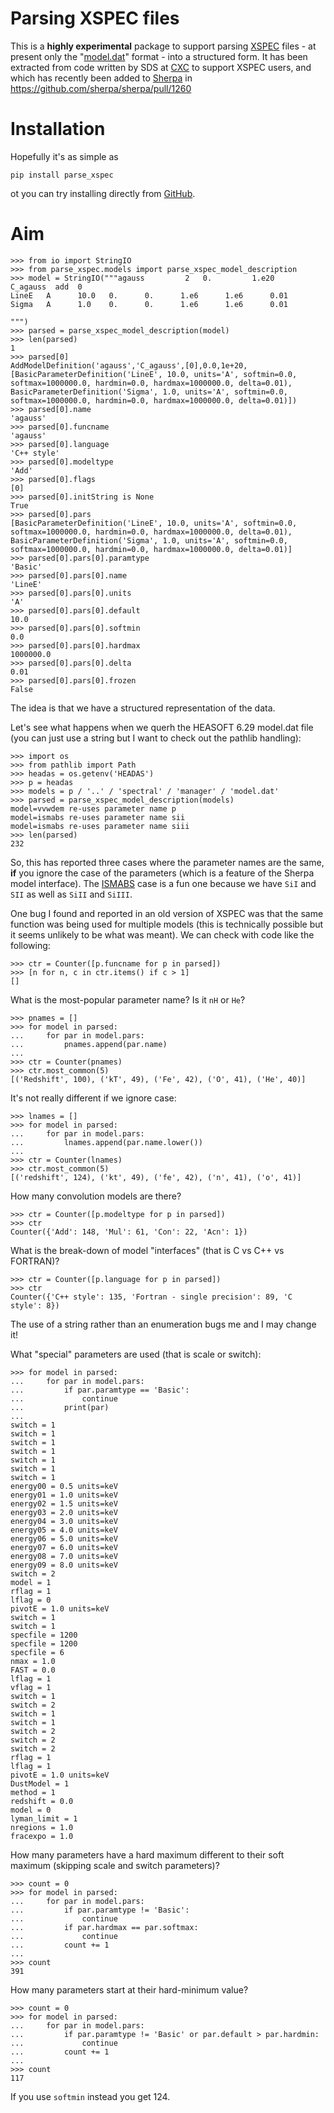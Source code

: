 # Parsing XSPEC files

This is a **highly experimental** package to support parsing
[XSPEC](https://heasarc.gsfc.nasa.gov/xanadu/xspec/) files - at
present only the
"[model.dat](https://heasarc.gsfc.nasa.gov/xanadu/xspec/manual/XSappendixLocal.html)"
format - into a structured form. It has been extracted from code
written by SDS at [CXC](https://cxc.harvard.edu/) to support XSPEC
users, and which has recently been added to
[Sherpa](https://github.com/sherpa/sherpa) in
https://github.com/sherpa/sherpa/pull/1260

# Installation

Hopefully it's as simple as

    pip install parse_xspec

ot you can try installing directly from [GitHub](https://github.com/cxcsds/parse_xspec).

# Aim

```
>>> from io import StringIO
>>> from parse_xspec.models import parse_xspec_model_description
>>> model = StringIO("""agauss         2   0.         1.e20          C_agauss  add  0
LineE   A      10.0   0.      0.      1.e6      1.e6      0.01
Sigma   A      1.0    0.      0.      1.e6      1.e6      0.01

""")
>>> parsed = parse_xspec_model_description(model)
>>> len(parsed)
1
>>> parsed[0]
AddModelDefinition('agauss','C_agauss',[0],0.0,1e+20,[BasicParameterDefinition('LineE', 10.0, units='A', softmin=0.0, softmax=1000000.0, hardmin=0.0, hardmax=1000000.0, delta=0.01), BasicParameterDefinition('Sigma', 1.0, units='A', softmin=0.0, softmax=1000000.0, hardmin=0.0, hardmax=1000000.0, delta=0.01)])
>>> parsed[0].name
'agauss'
>>> parsed[0].funcname
'agauss'
>>> parsed[0].language
'C++ style'
>>> parsed[0].modeltype
'Add'
>>> parsed[0].flags
[0]
>>> parsed[0].initString is None
True
>>> parsed[0].pars
[BasicParameterDefinition('LineE', 10.0, units='A', softmin=0.0, softmax=1000000.0, hardmin=0.0, hardmax=1000000.0, delta=0.01), BasicParameterDefinition('Sigma', 1.0, units='A', softmin=0.0, softmax=1000000.0, hardmin=0.0, hardmax=1000000.0, delta=0.01)]
>>> parsed[0].pars[0].paramtype
'Basic'
>>> parsed[0].pars[0].name
'LineE'
>>> parsed[0].pars[0].units
'A'
>>> parsed[0].pars[0].default
10.0
>>> parsed[0].pars[0].softmin
0.0
>>> parsed[0].pars[0].hardmax
1000000.0
>>> parsed[0].pars[0].delta
0.01
>>> parsed[0].pars[0].frozen
False
```

The idea is that we have a structured representation of the data.

Let's see what happens when we querh the HEASOFT 6.29 model.dat file
(you can just use a string but I want to check out the pathlib
handling):

```
>>> import os
>>> from pathlib import Path
>>> headas = os.getenv('HEADAS')
>>> p = headas
>>> models = p / '..' / 'spectral' / 'manager' / 'model.dat'
>>> parsed = parse_xspec_model_description(models)
model=vvwdem re-uses parameter name p
model=ismabs re-uses parameter name sii
model=ismabs re-uses parameter name siii
>>> len(parsed)
232
```

So, this has reported three cases where the parameter names are the
same, **if** you ignore the case of the parameters (which is a feature
of the Sherpa model interface). The
[ISMABS](https://heasarc.gsfc.nasa.gov/xanadu/xspec/manual/XSmodelIsmabs.html)
case is a fun one because we have `SiI` and `SII` as well as `SiII`
and `SiIII`.

One bug I found and reported in an old version of XSPEC was that
the same function was being used for multiple models (this is technically
possible but it seems unlikely to be what was meant). We can check
with code like the following:

```
>>> ctr = Counter([p.funcname for p in parsed])
>>> [n for n, c in ctr.items() if c > 1]
[]
```

What is the most-popular parameter name? Is it `nH` or `He`?

```
>>> pnames = []
>>> for model in parsed:
...     for par in model.pars:
...         pnames.append(par.name)
...
>>> ctr = Counter(pnames)
>>> ctr.most_common(5)
[('Redshift', 100), ('kT', 49), ('Fe', 42), ('O', 41), ('He', 40)]
```

It's not really different if we ignore case:

```
>>> lnames = []
>>> for model in parsed:
...     for par in model.pars:
...         lnames.append(par.name.lower())
...
>>> ctr = Counter(lnames)
>>> ctr.most_common(5)
[('redshift', 124), ('kt', 49), ('fe', 42), ('n', 41), ('o', 41)]
```

How many convolution models are there?

```
>>> ctr = Counter([p.modeltype for p in parsed])
>>> ctr
Counter({'Add': 148, 'Mul': 61, 'Con': 22, 'Acn': 1})
```

What is the break-down of model "interfaces" (that is C vs C++ vs
FORTRAN)?

```
>>> ctr = Counter([p.language for p in parsed])
>>> ctr
Counter({'C++ style': 135, 'Fortran - single precision': 89, 'C style': 8})
```

The use of a string rather than an enumeration bugs me and I may
change it!

What "special" parameters are used (that is scale or switch):

```
>>> for model in parsed:
...     for par in model.pars:
...         if par.paramtype == 'Basic':
...             continue
...         print(par)
...
switch = 1
switch = 1
switch = 1
switch = 1
switch = 1
switch = 1
switch = 1
energy00 = 0.5 units=keV
energy01 = 1.0 units=keV
energy02 = 1.5 units=keV
energy03 = 2.0 units=keV
energy04 = 3.0 units=keV
energy05 = 4.0 units=keV
energy06 = 5.0 units=keV
energy07 = 6.0 units=keV
energy08 = 7.0 units=keV
energy09 = 8.0 units=keV
switch = 2
model = 1
rflag = 1
lflag = 0
pivotE = 1.0 units=keV
switch = 1
switch = 1
specfile = 1200
specfile = 1200
specfile = 6
nmax = 1.0
FAST = 0.0
lflag = 1
vflag = 1
switch = 1
switch = 2
switch = 1
switch = 1
switch = 2
switch = 2
switch = 2
rflag = 1
lflag = 1
pivotE = 1.0 units=keV
DustModel = 1
method = 1
redshift = 0.0
model = 0
lyman_limit = 1
nregions = 1.0
fracexpo = 1.0
```

How many parameters have a hard maximum different to their soft
maximum (skipping scale and switch parameters)?

```
>>> count = 0
>>> for model in parsed:
...     for par in model.pars:
...         if par.paramtype != 'Basic':
...             continue
...         if par.hardmax == par.softmax:
...             continue
...         count += 1
...
>>> count
391
```

How many parameters start at their hard-minimum value?

```
>>> count = 0
>>> for model in parsed:
...     for par in model.pars:
...         if par.paramtype != 'Basic' or par.default > par.hardmin:
...             continue
...         count += 1
...
>>> count
117
```

If you use `softmin` instead you get 124.
